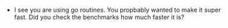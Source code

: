 - I see you are using go routines. You propbably wanted to make it super fast. Did you check the
benchmarks how much faster it is?